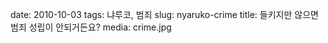 ﻿date: 2010-10-03
tags: 냐루코, 범죄
slug: nyaruko-crime
title: 들키지만 않으면 범죄 성립이 안되거든요?
media: crime.jpg

